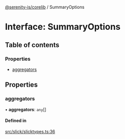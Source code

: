 [@serenity-is/corelib](../README.md) / SummaryOptions

# Interface: SummaryOptions

## Table of contents

### Properties

- [aggregators](SummaryOptions.md#aggregators)

## Properties

### aggregators

• **aggregators**: `any`[]

#### Defined in

[src/slick/slicktypes.ts:36](https://github.com/serenity-is/serenity/blob/master/packages/corelib/src/slick/slicktypes.ts#L36)
